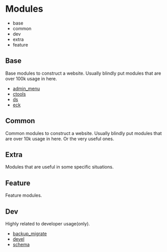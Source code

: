 # Modules
* base
* common
* dev
* extra
* feature

## Base
Base modules to construct a website.
Usually blindly put modules that are over 100k usage in here.
* [admin_menu](https://drupal.org/project/admin_menu)
* [ctools](https://drupal.org/project/ctools)
* [ds](https://drupal.org/project/ds)
* [eck](https://drupal.org/project/eck)

## Common
Common modules to construct a website.
Usually blindly put modules that are over 10k usage in here.
Or the very useful ones.

## Extra
Modules that are useful in some specific situations.

## Feature
Feature modules.

## Dev
Highly related to developer usage(only).
* [backup_migrate](https://drupal.org/project/backup_migrate)
* [devel](https://drupal.org/project/devel)
* [schema](https://drupal.org/project/schema)
